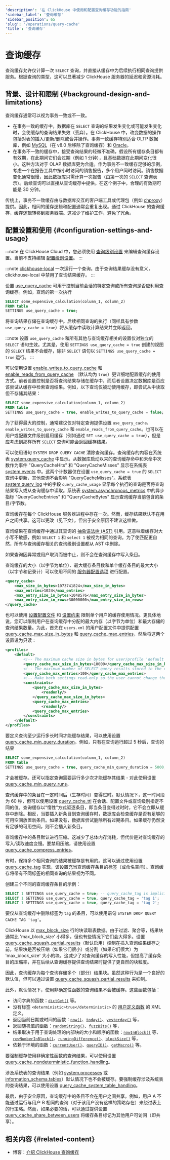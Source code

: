 ```yaml
---
'description': '在 ClickHouse 中使用和配置查询缓存功能的指南'
'sidebar_label': '查询缓存'
'sidebar_position': 65
'slug': '/operations/query-cache'
'title': '查询缓存'
---
```



# 查询缓存

查询缓存允许仅计算一次 `SELECT` 查询，并直接从缓存中为后续执行相同查询提供服务。根据查询的类型，这可以显著减少 ClickHouse 服务器的延迟和资源消耗。

## 背景、设计和限制 {#background-design-and-limitations}

查询缓存通常可以视为事务一致或不一致。

- 在事务一致的缓存中，数据库在 `SELECT` 查询的结果发生变化或可能发生变化时，会使缓存的查询结果失效（丢弃）。在 ClickHouse 中，改变数据的操作包括对表的插入/更新/删除或合并操作。事务一致缓存特别适合 OLTP 数据库，例如 [MySQL](https://dev.mysql.com/doc/refman/5.6/en/query-cache.html)（在 v8.0 后移除了查询缓存）和 [Oracle](https://docs.oracle.com/database/121/TGDBA/tune_result_cache.htm)。
- 在事务不一致的缓存中，接受查询结果的轻微不准确，假设所有缓存条目都有有效期，在此期间它们会过期（例如 1 分钟），且基础数据在此期间变化很小。这种方法对于 OLAP 数据库更为合适。作为事务不一致缓存足够的示例，考虑一个在报告工具中按小时访问的销售报告，多个用户同时访问。销售数据变化通常很慢，因此数据库只需计算一次报告（由第一次的 `SELECT` 查询表示）。后续查询可以直接从查询缓存中提供。在这个例子中，合理的有效期可能是 30 分钟。

传统上，事务不一致缓存由与数据库交互的客户端工具或代理包（例如 [chproxy](https://www.chproxy.org/configuration/caching/)）提供。因此，相同的缓存逻辑和配置通常会重复出现。通过 ClickHouse 的查询缓存，缓存逻辑转移到服务器端。这减少了维护工作，避免了冗余。

## 配置设置和使用 {#configuration-settings-and-usage}

:::note
在 ClickHouse Cloud 中，您必须使用 [查询级别设置](/operations/settings/query-level) 来编辑查询缓存设置。当前不支持编辑 [配置级别设置](/operations/configuration-files)。
:::

:::note
[clickhouse-local](utilities/clickhouse-local.md) 一次运行一个查询。由于查询结果缓存没有意义，clickhouse-local 中禁用了查询结果缓存。
:::

设置 [use_query_cache](/operations/settings/settings#use_query_cache) 可用于控制当前会话的特定查询或所有查询是否应利用查询缓存。例如，查询的第一次执行

```sql
SELECT some_expensive_calculation(column_1, column_2)
FROM table
SETTINGS use_query_cache = true;
```

将查询结果存储在查询缓存中。后续相同查询的执行（同样具有参数 `use_query_cache = true`）将从缓存中读取计算结果并立即返回。

:::note
设置 `use_query_cache` 和所有其他与查询缓存相关的设置仅对独立的 `SELECT` 语句生效。尤其是，使用 `SETTINGS use_query_cache = true` 创建的视图的 `SELECT` 结果不会缓存，除非 `SELECT` 语句以 `SETTINGS use_query_cache = true` 运行。
:::

可以使用设置 [enable_writes_to_query_cache](/operations/settings/settings#enable_writes_to_query_cache) 和 [enable_reads_from_query_cache](/operations/settings/settings#enable_reads_from_query_cache) （默认均为 `true`）更详细地配置缓存的使用方式。前者设置控制是否将查询结果存储在缓存中，而后者设置决定数据库是否应该尝试从缓存中检索查询结果。例如，以下查询仅被动使用缓存，即尝试从中读取但不存储其结果：

```sql
SELECT some_expensive_calculation(column_1, column_2)
FROM table
SETTINGS use_query_cache = true, enable_writes_to_query_cache = false;
```

为了获得最大的控制，通常建议仅对特定查询提供设置 `use_query_cache`、`enable_writes_to_query_cache` 和 `enable_reads_from_query_cache`。也可以在用户或配置文件级别启用缓存（例如通过 `SET use_query_cache = true`），但是应考虑到那样所有 `SELECT` 查询可能会返回缓存结果。

可以使用语句 `SYSTEM DROP QUERY CACHE` 清除查询缓存。查询缓存的内容在系统表 [system.query_cache](system-tables/query_cache.md) 中显示。从数据库启动以来的查询缓存命中和未命中次数作为事件 "QueryCacheHits" 和 "QueryCacheMisses" 显示在系统表 [system.events](system-tables/events.md) 中。这两个计数器仅在设置 `use_query_cache = true` 的 `SELECT` 查询中更新，其他查询不会影响 "QueryCacheMisses"。系统表 [system.query_log](system-tables/query_log.md) 中的字段 `query_cache_usage` 显示每个执行的查询是否将查询结果写入或从查询缓存中读取。系统表 [system.asynchronous_metrics](system-tables/asynchronous_metrics.md) 中的异步指标 "QueryCacheEntries" 和 "QueryCacheBytes" 显示查询缓存当前包含的条目/字节数。

查询缓存在每个 ClickHouse 服务器进程中存在一次。然而，缓存结果默认不在用户之间共享。这可以更改（见下文），但出于安全原因不建议这样做。

查询结果在查询缓存中通过其查询的 [抽象语法树 (AST)](https://en.wikipedia.org/wiki/Abstract_syntax_tree) 引用。这意味着缓存对大小写不敏感，例如 `SELECT 1` 和 `select 1` 被视为相同的查询。为了使匹配更自然，所有与查询缓存相关的查询级别设置都从 AST 中删除。

如果查询因异常或用户取消而被中止，则不会在查询缓存中写入条目。

查询缓存的大小（以字节为单位）、最大缓存条目数和单个缓存条目的最大大小（以字节和记录计）可以使用不同的 [服务器配置选项](/operations/server-configuration-parameters/settings#query_cache) 进行配置。

```xml
<query_cache>
    <max_size_in_bytes>1073741824</max_size_in_bytes>
    <max_entries>1024</max_entries>
    <max_entry_size_in_bytes>1048576</max_entry_size_in_bytes>
    <max_entry_size_in_rows>30000000</max_entry_size_in_rows>
</query_cache>
```

也可以使用 [设置配置文件](settings/settings-profiles.md) 和 [设置约束](settings/constraints-on-settings.md) 限制单个用户的缓存使用情况。更具体地说，您可以限制用户在查询缓存中分配的最大内存（以字节为单位）和最大存储的查询结果数量。为此，首先在 `users.xml` 的用户配置文件中提供配置 [query_cache_max_size_in_bytes](/operations/settings/settings#query_cache_max_size_in_bytes) 和 [query_cache_max_entries](/operations/settings/settings#query_cache_max_entries)，然后将这两个设置设为只读：

```xml
<profiles>
    <default>
        <!-- The maximum cache size in bytes for user/profile 'default' -->
        <query_cache_max_size_in_bytes>10000</query_cache_max_size_in_bytes>
        <!-- The maximum number of SELECT query results stored in the cache for user/profile 'default' -->
        <query_cache_max_entries>100</query_cache_max_entries>
        <!-- Make both settings read-only so the user cannot change them -->
        <constraints>
            <query_cache_max_size_in_bytes>
                <readonly/>
            </query_cache_max_size_in_bytes>
            <query_cache_max_entries>
                <readonly/>
            <query_cache_max_entries>
        </constraints>
    </default>
</profiles>
```

要定义查询至少运行多长时间才能缓存结果，可以使用设置 [query_cache_min_query_duration](/operations/settings/settings#query_cache_min_query_duration)。例如，只有在查询运行超过 5 秒后，查询的结果

```sql
SELECT some_expensive_calculation(column_1, column_2)
FROM table
SETTINGS use_query_cache = true, query_cache_min_query_duration = 5000;
```

才会被缓存。还可以指定查询需要运行多少次才能缓存其结果 - 对此使用设置 [query_cache_min_query_runs](/operations/settings/settings#query_cache_min_query_runs)。

查询缓存中的条目在一定时间后（生存时间）变得过时。默认情况下，这一时间段为 60 秒，但可以使用设置 [query_cache_ttl](/operations/settings/settings#query_cache_ttl) 在会话、配置文件或查询级别指定不同的值。查询缓存以“惰性”方式驱逐条目，即当条目变得过时时，它不会立即从缓存中删除。相反，当要插入新条目到查询缓存时，数据库会检查缓存是否有足够的可用空间放置新条目。如果没有，数据库尝试删除所有过期条目。如果缓存仍然没有足够的可用空间，则不会插入新条目。

查询缓存中的条目默认进行压缩。这减少了总体内存消耗，但代价是对查询缓存的写入/读取速度变慢。要禁用压缩，请使用设置 [query_cache_compress_entries](/operations/settings/settings#query_cache_compress_entries)。

有时，保持多个相同查询的结果被缓存是有用的。这可以通过使用设置 [query_cache_tag](/operations/settings/settings#query_cache_tag) 实现，该设置充当查询缓存条目的标签（或命名空间）。查询缓存将带有不同标签的相同查询的结果视为不同。

创建三个不同的查询缓存条目的示例：

```sql
SELECT 1 SETTINGS use_query_cache = true; -- query_cache_tag is implicitly '' (empty string)
SELECT 1 SETTINGS use_query_cache = true, query_cache_tag = 'tag 1';
SELECT 1 SETTINGS use_query_cache = true, query_cache_tag = 'tag 2';
```

要仅从查询缓存中删除标签为 `tag` 的条目，可以使用语句 `SYSTEM DROP QUERY CACHE TAG 'tag'`。

ClickHouse 以 [max_block_size](/operations/settings/settings#max_block_size) 行的块读取表数据。由于过滤、聚合等，结果块通常比 'max_block_size' 小得多，但也有些情况下它们会大得多。设置 [query_cache_squash_partial_results](/operations/settings/settings#query_cache_squash_partial_results)（默认启用）控制在插入查询结果缓存之前，结果块是否被压缩（如果它们很小）或分割（如果它们很大）为 'max_block_size' 大小的块。这减少了对查询缓存的写入性能，但提高了缓存条目的压缩率，并在后续从查询缓存提供查询结果时提供了更自然的块粒度。

因此，查询缓存为每个查询存储多个（部分）结果块。虽然这种行为是一个良好的默认值，但可以通过设置 [query_cache_squash_partial_results](/operations/settings/settings#query_cache_squash_partial_results) 来抑制。

此外，默认情况下，使用非确定性函数的查询结果不会被缓存。这些函数包括：
- 访问字典的函数：[`dictGet()`](/sql-reference/functions/ext-dict-functions#dictget-dictgetordefault-dictgetornull) 等。
- 没有标签 `<deterministic>true</deterministic>` 的 [用户定义函数](../sql-reference/statements/create/function.md) 的 XML 定义，
- 返回当前日期或时间的函数：[`now()`](../sql-reference/functions/date-time-functions.md#now)、[`today()`](../sql-reference/functions/date-time-functions.md#today)、[`yesterday()`](../sql-reference/functions/date-time-functions.md#yesterday) 等，
- 返回随机值的函数：[`randomString()`](../sql-reference/functions/random-functions.md#randomString)、[`fuzzBits()`](../sql-reference/functions/random-functions.md#fuzzBits) 等，
- 结果取决于用于查询处理的内部块的大小和顺序的函数：[`nowInBlock()`](../sql-reference/functions/date-time-functions.md#nowInBlock) 等、[`rowNumberInBlock()`](../sql-reference/functions/other-functions.md#rowNumberInBlock)、[`runningDifference()`](../sql-reference/functions/other-functions.md#runningDifference)、[`blockSize()`](../sql-reference/functions/other-functions.md#blockSize) 等，
- 依赖于环境的函数：[`currentUser()`](../sql-reference/functions/other-functions.md#currentUser)、[`queryID()`](/sql-reference/functions/other-functions#queryid)、[`getMacro()`](../sql-reference/functions/other-functions.md#getMacro) 等。

要强制缓存使用非确定性函数的查询结果，可以使用设置 [query_cache_nondeterministic_function_handling](/operations/settings/settings#query_cache_nondeterministic_function_handling)。

涉及系统表的查询结果（例如 [system.processes](system-tables/processes.md) 或 [information_schema.tables](system-tables/information_schema.md)）默认情况下也不会被缓存。要强制缓存涉及系统表的查询结果，可以使用设置 [query_cache_system_table_handling](/operations/settings/settings#query_cache_system_table_handling)。

最后，由于安全原因，查询缓存中的条目不会在用户之间共享。例如，用户 A 不能通过运行与用户 B 相同的查询（对于该用户没有这样的策略存在）来绕过表上的行策略。然而，如果必要的话，可以通过提供设置 [query_cache_share_between_users](/operations/settings/settings#query_cache_share_between_users) 将缓存条目标记为其他用户可访问（即共享）。

## 相关内容 {#related-content}

- 博客：[介绍 ClickHouse 查询缓存](https://clickhouse.com/blog/introduction-to-the-clickhouse-query-cache-and-design)
